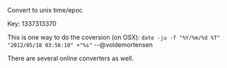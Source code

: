 Convert to unix time/epoc

Key: 1337313370

This is one way to do the coversion (on OSX):
`date -ju -f "%Y/%m/%d %T" "2012/05/18 03:56:10" +"%s"`
  --@voldemortensen
  
There are several online converters as well.

